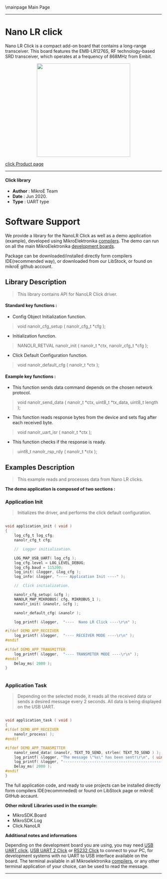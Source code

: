 \mainpage Main Page
 
---
# Nano LR click

Nano LR Click is a compact add-on board that contains a long-range transceiver. This board features the EMB-LR1276S, RF technology-based SRD transceiver, which operates at a frequency of 868MHz from Embit.

<p align="center">
  <img src="https://download.mikroe.com/images/click_for_ide/nanolr_click.png" height=300px>
</p>

[click Product page](https://www.mikroe.com/nano-lr-click)

---


#### Click library 

- **Author**        : MikroE Team
- **Date**          : Jun 2020.
- **Type**          : UART type


# Software Support

We provide a library for the NanoLR Click 
as well as a demo application (example), developed using MikroElektronika 
[compilers](https://shop.mikroe.com/compilers). 
The demo can run on all the main MikroElektronika [development boards](https://shop.mikroe.com/development-boards).

Package can be downloaded/installed directly form compilers IDE(recommended way), or downloaded from our LibStock, or found on mikroE github account. 

## Library Description

> This library contains API for NanoLR Click driver.

#### Standard key functions :

- Config Object Initialization function.
> void nanolr_cfg_setup ( nanolr_cfg_t *cfg ); 
 
- Initialization function.
> NANOLR_RETVAL nanolr_init ( nanolr_t *ctx, nanolr_cfg_t *cfg );

- Click Default Configuration function.
> void nanolr_default_cfg ( nanolr_t *ctx );


#### Example key functions :

- This function sends data command depends on the chosen network protocol.
> void nanolr_send_data ( nanolr_t *ctx, uint8_t *tx_data, uint8_t length );
 
- This function reads response bytes from the device and sets flag after each received byte.
> void nanolr_uart_isr ( nanolr_t *ctx );

- This function checks if the response is ready.
> uint8_t nanolr_rsp_rdy ( nanolr_t *ctx );

## Examples Description

> This example reads and processes data from Nano LR clicks. 

**The demo application is composed of two sections :**

### Application Init 

> Initializes the driver, and performs the click default configuration.

```c

void application_init ( void )
{
    log_cfg_t log_cfg;
    nanolr_cfg_t cfg;

    //  Logger initialization.

    LOG_MAP_USB_UART( log_cfg );
    log_cfg.level = LOG_LEVEL_DEBUG;
    log_cfg.baud = 115200;
    log_init( &logger, &log_cfg );
    log_info( &logger, "---- Application Init ----" );

    //  Click initialization.

    nanolr_cfg_setup( &cfg );
    NANOLR_MAP_MIKROBUS( cfg, MIKROBUS_1 );
    nanolr_init( &nanolr, &cfg );

    nanolr_default_cfg( &nanolr );

    log_printf( &logger,  "----  Nano LR Click ----\r\n" );

#ifdef DEMO_APP_RECEIVER
    log_printf( &logger,  "---- RECEIVER MODE ----\r\n" );
#endif
    
#ifdef DEMO_APP_TRANSMITTER
    log_printf( &logger,  "---- TRANSMITER MODE ----\r\n" );
#endif 
    Delay_ms( 2000 );
}
  
```

### Application Task

> Depending on the selected mode, it reads all the received data or sends a desired message
> every 2 seconds. All data is being displayed on the USB UART.

```c

void application_task ( void )
{    
#ifdef DEMO_APP_RECEIVER
    nanolr_process( );
#endif

#ifdef DEMO_APP_TRANSMITTER
    nanolr_send_data( &nanolr, TEXT_TO_SEND, strlen( TEXT_TO_SEND ) );
    log_printf( &logger, "The message \"%s\" has been sent!\r\n", ( uint8_t * ) TEXT_TO_SEND );
    log_printf( &logger, "------------------------------------------------------------\r\n" );
    Delay_ms( 2000 );
#endif
}

```

The full application code, and ready to use projects can be  installed directly form compilers IDE(recommneded) or found on LibStock page or mikroE GitHub accaunt.

**Other mikroE Libraries used in the example:** 

- MikroSDK.Board
- MikroSDK.Log
- Click.NanoLR

**Additional notes and informations**

Depending on the development board you are using, you may need 
[USB UART click](https://shop.mikroe.com/usb-uart-click), 
[USB UART 2 Click](https://shop.mikroe.com/usb-uart-2-click) or 
[RS232 Click](https://shop.mikroe.com/rs232-click) to connect to your PC, for 
development systems with no UART to USB interface available on the board. The 
terminal available in all Mikroelektronika 
[compilers](https://shop.mikroe.com/compilers), or any other terminal application 
of your choice, can be used to read the message.



---
